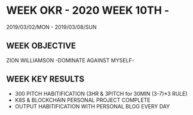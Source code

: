 # WEEK OKR - 2020 WEEK 10TH -

2019/03/02/MON - 2019/03/08/SUN

## WEEK OBJECTIVE

ZION WILLIAMSON -DOMINATE AGAINST MYSELF-

## WEEK KEY RESULTS

- 300 PITCH HABITIFICATION (3HR & 3PITCH for 30MIN (3-7)\*3 RULE)
- K8S & BLOCKCHAIN PERSONAL PROJECT COMPLETE
- OUTPUT HABITIFICATION WITH PERSONAL BLOG EVERY DAY
